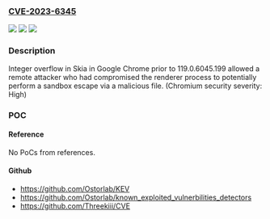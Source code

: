 ### [CVE-2023-6345](https://cve.mitre.org/cgi-bin/cvename.cgi?name=CVE-2023-6345)
![](https://img.shields.io/static/v1?label=Product&message=Chrome&color=blue)
![](https://img.shields.io/static/v1?label=Version&message=119.0.6045.199%3C%20119.0.6045.199%20&color=brighgreen)
![](https://img.shields.io/static/v1?label=Vulnerability&message=Integer%20overflow&color=brighgreen)

### Description

Integer overflow in Skia in Google Chrome prior to 119.0.6045.199 allowed a remote attacker who had compromised the renderer process to potentially perform a sandbox escape via a malicious file. (Chromium security severity: High)

### POC

#### Reference
No PoCs from references.

#### Github
- https://github.com/Ostorlab/KEV
- https://github.com/Ostorlab/known_exploited_vulnerbilities_detectors
- https://github.com/Threekiii/CVE

